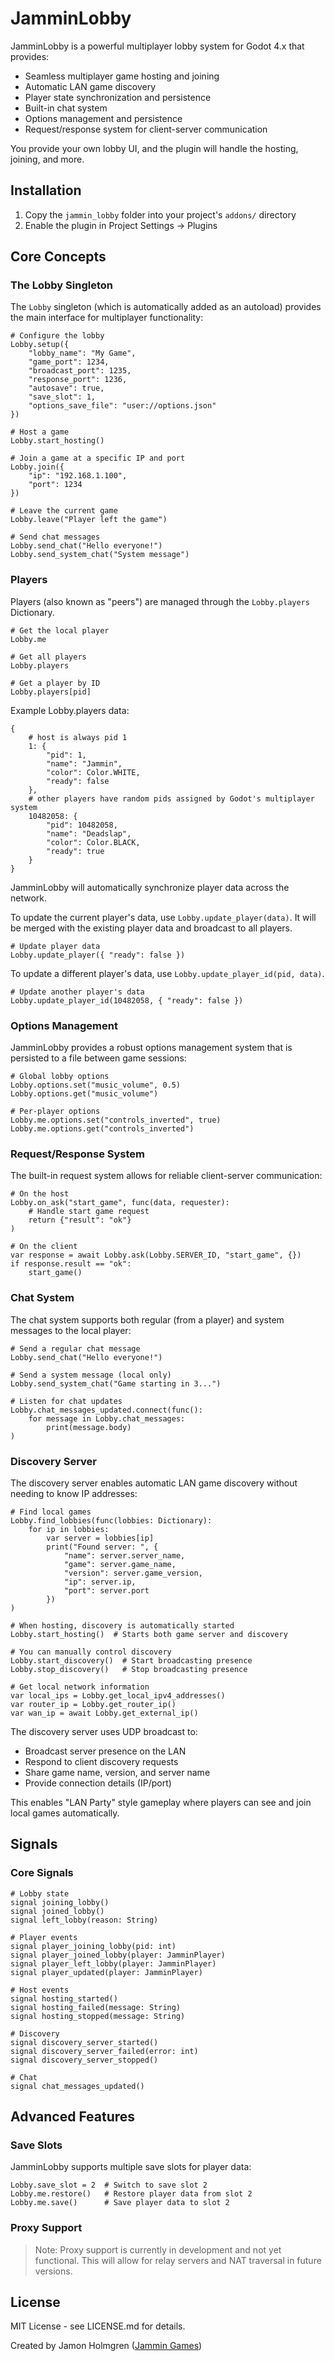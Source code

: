 # JamminLobby

JamminLobby is a powerful multiplayer lobby system for Godot 4.x that provides:

- Seamless multiplayer game hosting and joining
- Automatic LAN game discovery
- Player state synchronization and persistence
- Built-in chat system
- Options management and persistence
- Request/response system for client-server communication

You provide your own lobby UI, and the plugin will handle the hosting, joining, and more.

## Installation

1. Copy the `jammin_lobby` folder into your project's `addons/` directory
2. Enable the plugin in Project Settings -> Plugins

## Core Concepts

### The Lobby Singleton

The `Lobby` singleton (which is automatically added as an autoload) provides the main interface for multiplayer functionality:

```gdscript
# Configure the lobby
Lobby.setup({
    "lobby_name": "My Game",
    "game_port": 1234,
    "broadcast_port": 1235,
    "response_port": 1236,
    "autosave": true,
    "save_slot": 1,
    "options_save_file": "user://options.json"
})

# Host a game
Lobby.start_hosting()

# Join a game at a specific IP and port
Lobby.join({
    "ip": "192.168.1.100",
    "port": 1234
})

# Leave the current game
Lobby.leave("Player left the game")

# Send chat messages
Lobby.send_chat("Hello everyone!")
Lobby.send_system_chat("System message")
```

### Players

Players (also known as "peers") are managed through the `Lobby.players` Dictionary.

```gdscript
# Get the local player
Lobby.me

# Get all players
Lobby.players

# Get a player by ID
Lobby.players[pid]
```

Example Lobby.players data:

```gdscript
{
    # host is always pid 1
    1: {
        "pid": 1,
        "name": "Jammin",
        "color": Color.WHITE,
        "ready": false
    },
    # other players have random pids assigned by Godot's multiplayer system
    10482058: {
        "pid": 10482058,
        "name": "Deadslap",
        "color": Color.BLACK,
        "ready": true
    }
}
```

JamminLobby will automatically synchronize player data across the network.

To update the current player's data, use `Lobby.update_player(data)`. It will be merged with the existing player data and broadcast to all players.

```gdscript
# Update player data
Lobby.update_player({ "ready": false })
```

To update a different player's data, use `Lobby.update_player_id(pid, data)`.

```gdscript
# Update another player's data
Lobby.update_player_id(10482058, { "ready": false })
```

### Options Management

JamminLobby provides a robust options management system that is persisted to a file between game sessions:

```gdscript
# Global lobby options
Lobby.options.set("music_volume", 0.5)
Lobby.options.get("music_volume")

# Per-player options
Lobby.me.options.set("controls_inverted", true)
Lobby.me.options.get("controls_inverted")
```

### Request/Response System

The built-in request system allows for reliable client-server communication:

```gdscript
# On the host
Lobby.on_ask("start_game", func(data, requester):
    # Handle start game request
    return {"result": "ok"}
)

# On the client
var response = await Lobby.ask(Lobby.SERVER_ID, "start_game", {})
if response.result == "ok":
    start_game()
```

### Chat System

The chat system supports both regular (from a player) and system messages to the local player:

```gdscript
# Send a regular chat message
Lobby.send_chat("Hello everyone!")

# Send a system message (local only)
Lobby.send_system_chat("Game starting in 3...")

# Listen for chat updates
Lobby.chat_messages_updated.connect(func():
    for message in Lobby.chat_messages:
        print(message.body)
)
```

### Discovery Server

The discovery server enables automatic LAN game discovery without needing to know IP addresses:

```gdscript
# Find local games
Lobby.find_lobbies(func(lobbies: Dictionary):
    for ip in lobbies:
        var server = lobbies[ip]
        print("Found server: ", {
            "name": server.server_name,
            "game": server.game_name,
            "version": server.game_version,
            "ip": server.ip,
            "port": server.port
        })
)

# When hosting, discovery is automatically started
Lobby.start_hosting()  # Starts both game server and discovery

# You can manually control discovery
Lobby.start_discovery()  # Start broadcasting presence
Lobby.stop_discovery()   # Stop broadcasting presence

# Get local network information
var local_ips = Lobby.get_local_ipv4_addresses()
var router_ip = Lobby.get_router_ip()
var wan_ip = await Lobby.get_external_ip()
```

The discovery server uses UDP broadcast to:

- Broadcast server presence on the LAN
- Respond to client discovery requests
- Share game name, version, and server name
- Provide connection details (IP/port)

This enables "LAN Party" style gameplay where players can see and join local games automatically.

## Signals

### Core Signals

```gdscript
# Lobby state
signal joining_lobby()
signal joined_lobby()
signal left_lobby(reason: String)

# Player events
signal player_joining_lobby(pid: int)
signal player_joined_lobby(player: JamminPlayer)
signal player_left_lobby(player: JamminPlayer)
signal player_updated(player: JamminPlayer)

# Host events
signal hosting_started()
signal hosting_failed(message: String)
signal hosting_stopped(message: String)

# Discovery
signal discovery_server_started()
signal discovery_server_failed(error: int)
signal discovery_server_stopped()

# Chat
signal chat_messages_updated()
```

## Advanced Features

### Save Slots

JamminLobby supports multiple save slots for player data:

```gdscript
Lobby.save_slot = 2  # Switch to save slot 2
Lobby.me.restore()   # Restore player data from slot 2
Lobby.me.save()      # Save player data to slot 2
```

### Proxy Support

> Note: Proxy support is currently in development and not yet functional. This will allow for relay servers and NAT traversal in future versions.

## License

MIT License - see LICENSE.md for details.

Created by Jamon Holmgren ([Jammin Games](https://jammin.games))
